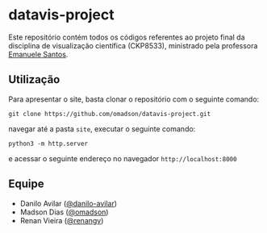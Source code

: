 # datavis-project
Este repositório contém todos os códigos referentes ao projeto final da disciplina de visualização científica (CKP8533), ministrado pela professora [Emanuele Santos](http://emanueles.github.io/).

## Utilização
Para apresentar o site, basta clonar o repositório com o seguinte comando:
```
git clone https://github.com/omadson/datavis-project.git
```
navegar até a pasta `site`, executar o seguinte comando:
```
python3 -m http.server
```

e acessar o seguinte endereço no navegador `http://localhost:8000`


## Equipe
 - Danilo Avilar ([@danilo-avilar](http://github.com/danilo-avilar))
 - Madson Dias ([@omadson](http://github.com/omadson))
 - Renan Vieira ([@renangv](http://github.com/renangv))


<!-- # datavis-project
home work of data visualization course.

## to-do list
### phase #1
#### get
 - [x] bicicletar
 - [x] traffic-accidents
 - [ ] climate

#### structure
 - [x] bicicletar
 - [ ] traffic-accidents
 - [ ] climate

#### clean
 - [ ] bicicletar
 - [ ] traffic-accidents
 - [ ] climate

### phase #2
 - [ ] merge the datasets 
 -->